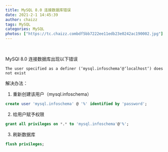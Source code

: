 ```yaml
---
title: MySQL 8.0 连接数据库错误
date: 2021-2-1 14:45:39
author: chaizz
tags: MySQL
categories: MySQL
photos: ["https://tc.chaizz.combdf5bb7222ee11edb23e0242ac190002.jpg"]
---
```


​       

<!--more-->

MySQl 8.0 连接数据库出现以下错误

```
The user specified as a definer (‘mysql.infoschema‘@‘localhost‘) does not exist
```

解决办法：

1. 重新创建该用户（mysql.infoschema）

```sql
create user 'mysql.infoschema' @ '%' identified by 'password';
```

2. 给用户赋予权限

```sql
grant all privileges on *.* to 'mysql.infoschema'@'%';
```

3. 刷新数据库

```sql
flush privileges;
```

